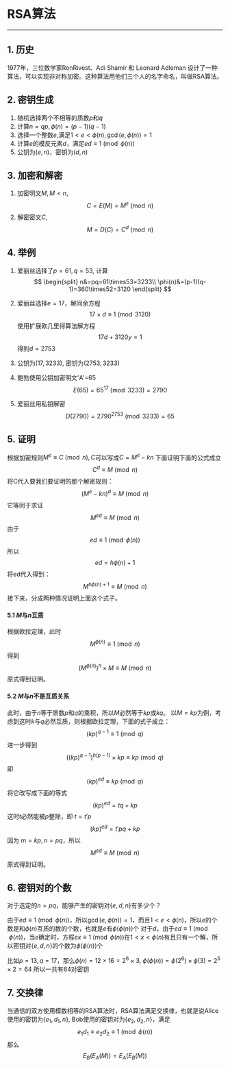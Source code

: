 # RSA算法
-----

## 1. 历史
1977年，三位数学家RonRivest、Adi Shamir 和 Leonard Adleman 设计了一种算法，可以实现非对称加密。这种算法用他们三个人的名字命名，叫做RSA算法。

## 2. 密钥生成
1. 随机选择两个不相等的质数$p$和$q$
2. 计算$n=qp, \phi(n)=(p-1)(q-1)$
3. 选择一个整数$e$,满足$1\lt e \lt\phi(n), \gcd(e,\phi(n))=1$
4. 计算$e$的模反元素$d$，满足$ed\equiv1\pmod {\phi(n)}$
5. 公钥为$(e,n)$，密钥为$(d,n)$

## 3. 加密和解密
1. 加密明文$M, M\lt n$, 
$$
C=E(M)=M^e\pmod{n}
$$
2. 解密密文$C$, 
$$
M=D(C)=C^d\pmod{n}
$$

## 4. 举例
1. 爱丽丝选择了$p=61,q=53$, 计算
$$
\begin{split}
n&=pq=61\times53=3233\\
\phi(n)&=(p-1)(q-1)=360\times52=3120
\end{split}
$$

2. 爱丽丝选择$e=17$，解同余方程
$$
17\times d\equiv1\pmod{3120}
$$
使用扩展欧几里得算法解方程
$$
17d+3120y=1
$$
得到$d=2753$

3. 公钥为$(17,3233)$, 密钥为$(2753,3233)$

4. 鲍勃使用公钥加密明文'A'=65
$$
E(65)=65^{17}\pmod{3233}=2790
$$
5. 爱丽丝用私钥解密
$$
D(2790)=2790^{2753}\pmod{3233}=65
$$

## 5. 证明
根据加密规则$M^e \equiv C\pmod {n}, C$可以写成$C=M^e-kn$
下面证明下面的公式成立
$$
C^d \equiv M\pmod {n}
$$
将C代入要我们要证明的那个解密规则：
$$
(M^e-kn)^{d}\equiv M\pmod {n}
$$
它等同于求证
$$
M^{ed}\equiv M\pmod {n}
$$
由于
$$
ed\equiv1\pmod {\phi(n)}
$$
所以
$$
ed=h\phi(n)+1
$$
将ed代入得到：
$$
M^{h\phi(n)+1}\equiv M\pmod{n}
$$
接下来，分成两种情况证明上面这个式子。
#### 5.1 $M$与$n$互质 
根据欧拉定理，此时
$$
M^{\phi(n)}\equiv 1\pmod{n}
$$
得到
$$
{(M^{\phi(n)})}^h\times M\equiv M\pmod{n}
$$
原式得到证明。

#### 5.2 $M$与$n$不是互质关系
此时，由于$n$等于质数$p$和$q$的乘积，所以$M$必然等于$kp$或$kq$。
以$M = kp$为例，考虑到这时$k$与$q$必然互质，则根据欧拉定理，下面的式子成立：
$$
{(kp)}^{q-1}\equiv 1\pmod{q}
$$
进一步得到
$$
((kp)^{q-1})^{h(p-1)}\times kp\equiv kp \pmod{q} 
$$
即
$$
(kp)^{ed}\equiv kp \pmod{q}
$$
将它改写成下面的等式
$$
(kp)^{ed}=tq+kp
$$
这时$t$必然能被$p$整除，即 $t=t'p$
$$
(kp)^{ed}=t'pq+kp
$$
因为 $m=kp, n=pq$，所以
$$
M^{ed} \equiv M\pmod {n}
$$
原式得到证明。

## 6. 密钥对的个数
对于选定的$n=pq$，能够产生的密钥对$\{e,d,n\}$有多少个？

由于$ed\equiv1\pmod{\phi(n)}$，所以$\gcd(e,\phi(n))=1$，而且$1\lt e\lt \phi(n)$，所以$e$的个数是和$\phi(n)$互质的数的个数，也就是$e$有$\phi(\phi(n))$个
对于$d$，由于$ed\equiv1\pmod{\phi(n)}$，当$e$确定时，方程$ex\equiv1\pmod{\phi(n)}$在$1\lt x\lt \phi(n)$有且只有一个解，所以密钥对$\{e,d,n\}$的个数为$\phi(\phi(n))$个


比如$p=13,q=17$，那么$\phi(n)=12\times 16=2^6\times 3$,
$\phi(\phi(n))=\phi(2^6)\times\phi(3)=2^5\times2=64$
所以一共有64对密钥

## 7. 交换律
当通信的双方使用模数相等的RSA算法时，RSA算法满足交换律，也就是说Alice使用的密钥为$\{e_1,d_1,n\}$, Bob使用的密钥对为$\{e_2,d_2,n\}$，满足
$$
e_1d_1\equiv e_2d_2\equiv 1\pmod{\phi(n)}
$$
那么
$$
E_B(E_A(M))=E_A(E_B(M))
$$